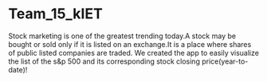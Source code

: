 # Team_15_kIET
Stock marketing is one of the greatest trending today.A stock may be bought or sold only if it is listed on an exchange.It is a place where shares of public listed companies are traded. We created the app to easily visualize the list of the s&amp;p 500 and its corresponding stock closing price(year-to-date)!
